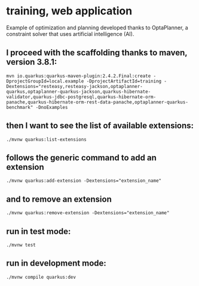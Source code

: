 # training,  web application

Example of optimization and planning developed thanks to OptaPlanner, a constraint solver that uses artificial intelligence (AI).

## I proceed with the scaffolding thanks to maven, version 3.8.1:
```
mvn io.quarkus:quarkus-maven-plugin:2.4.2.Final:create -DprojectGroupId=local.example -DprojectArtifactId=training -Dextensions="resteasy,resteasy-jackson,optaplanner-quarkus,optaplanner-quarkus-jackson,quarkus-hibernate-validator,quarkus-jdbc-postgresql,quarkus-hibernate-orm-panache,quarkus-hibernate-orm-rest-data-panache,optaplanner-quarkus-benchmark" -DnoExamples
```

## then I want to see the list of available extensions:
```
./mvnw quarkus:list-extensions
```

## follows the generic command to add an extension
```
./mvnw quarkus:add-extension -Dextensions="extension_name"
```

## and to remove an extension
```
./mvnw quarkus:remove-extension -Dextensions="extension_name"
```

## run in test mode:
```
./mvnw test
```

## run in development mode:
```
./mvnw compile quarkus:dev
```
